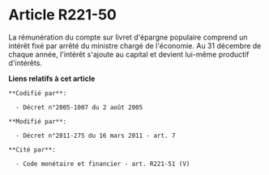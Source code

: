 # Article R221-50

La rémunération du compte sur livret d'épargne populaire comprend un intérêt fixé par arrêté du ministre chargé de
l'économie. Au 31 décembre de chaque année, l'intérêt s'ajoute au capital et devient lui-même productif d'intérêts.

**Liens relatifs à cet article**

	**Codifié par**:

	  - Décret n°2005-1007 du 2 août 2005

	**Modifié par**:

	  - Décret n°2011-275 du 16 mars 2011 - art. 7

	**Cité par**:

	  - Code monétaire et financier - art. R221-51 (V)
